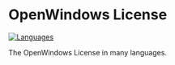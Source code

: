 # OpenWindows License
[![Languages](https://img.shields.io/github/directory-file-count/freent-project/license-translations?label=Languages&style=for-the-badge)](https://github.com/freent-project/license-translations)

The OpenWindows License in many languages.
